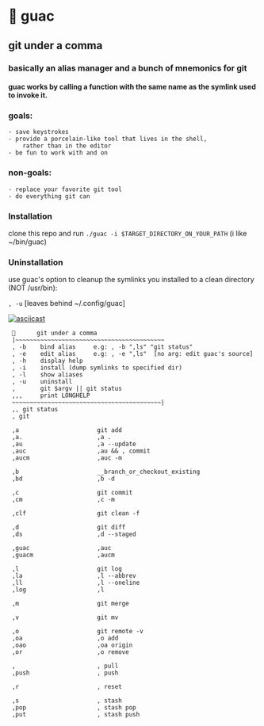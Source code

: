 # 🥑 guac
## git under a comma
### basically an alias manager and a bunch of mnemonics for git
#### guac works by calling a function with the same name as the symlink used to invoke it.

### goals:
    - save keystrokes
    - provide a porcelain-like tool that lives in the shell,
        rather than in the editor
    - be fun to work with and on

### non-goals:
    - replace your favorite git tool
    - do everything git can


### Installation
clone this repo and run
`./guac -i $TARGET_DIRECTORY_ON_YOUR_PATH` (i like ~/bin/guac)


### Uninstallation
use guac's option to cleanup the symlinks you installed to a clean directory (NOT /usr/bin):

`, -u`
 [leaves behind ~/.config/guac]

 [![asciicast](https://asciinema.org/a/Ye43HFJoUKvPrVpCZrAg3iBxi.svg)](https://asciinema.org/a/Ye43HFJoUKvPrVpCZrAg3iBxi)


     🥑      git under a comma
     |~~~~~~~~~~~~~~~~~~~~~~~~~~~~~~~~~~~~~~~~~~
     , -b    bind alias     e.g: , -b ",ls" "git status"
     , -e    edit alias     e.g: , -e ",ls"  [no arg: edit guac's source]
     , -h    display help
     , -i    install (dump symlinks to specified dir)
     , -l    show aliases
     , -u    uninstall
     ,       git $argv || git status
     ,,,     print LONGHELP
     ~~~~~~~~~~~~~~~~~~~~~~~~~~~~~~~~~~~~~~~~~~|
     ,, git status
     , git

     ,a                      git add
     ,a.                     ,a .
     ,au                     ,a --update
     ,auc                    ,au && , commit
     ,aucm                   ,auc -m

     ,b                      __branch_or_checkout_existing
     ,bd                     ,b -d

     ,c                      git commit
     ,cm                     ,c -m

     ,clf                    git clean -f

     ,d                      git diff
     ,ds                     ,d --staged

     ,guac                   ,auc
     ,guacm                  ,aucm

     ,l                      git log
     ,la                     ,l --abbrev
     ,ll                     ,l --oneline
     ,log                    ,l

     ,m                      git merge

     ,v                      git mv

     ,o                      git remote -v
     ,oa                     ,o add
     ,oao                    ,oa origin
     ,or                     ,o remove

     ,                       , pull
     ,push                   , push

     ,r                      , reset

     ,s                      , stash
     ,pop                    , stash pop
     ,put                    , stash push
